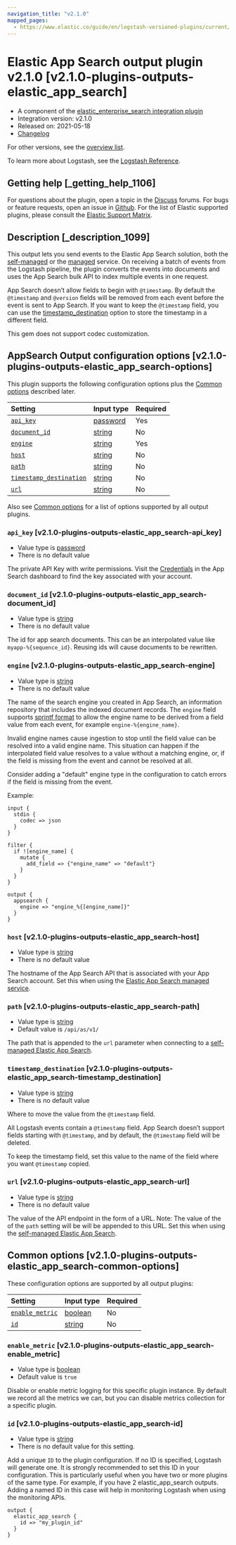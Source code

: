 ```yaml
---
navigation_title: "v2.1.0"
mapped_pages:
  - https://www.elastic.co/guide/en/logstash-versioned-plugins/current/v2.1.0-plugins-outputs-elastic_app_search.html
---
```


# Elastic App Search output plugin v2.1.0 [v2.1.0-plugins-outputs-elastic_app_search]

* A component of the [elastic\_enterprise\_search integration plugin](integration-elastic_enterprise_search-index.md)
* Integration version: v2.1.0
* Released on: 2021-05-18
* [Changelog](https://github.com/logstash-plugins/logstash-integration-elastic_enterprise_search/blob/v2.1.0/CHANGELOG.md)

For other versions, see the [overview list](output-elastic_app_search-index.md).

To learn more about Logstash, see the [Logstash Reference](https://www.elastic.co/guide/en/logstash/current/index.html).

## Getting help [_getting_help_1106]

For questions about the plugin, open a topic in the [Discuss](http://discuss.elastic.co) forums. For bugs or feature requests, open an issue in [Github](https://github.com/logstash-plugins/logstash-integration-elastic_enterprise_search). For the list of Elastic supported plugins, please consult the [Elastic Support Matrix](https://www.elastic.co/support/matrix#matrix_logstash_plugins).

## Description [_description_1099]

This output lets you send events to the Elastic App Search solution, both the [self-managed](https://www.elastic.co/downloads/app-search) or the [managed](https://www.elastic.co/cloud/app-search-service) service. On receiving a batch of events from the Logstash pipeline, the plugin converts the events into documents and uses the App Search bulk API to index multiple events in one request.

App Search doesn’t allow fields to begin with `@timestamp`. By default the `@timestamp` and `@version` fields will be removed from each event before the event is sent to App Search. If you want to keep the `@timestamp` field, you can use the [timestamp\_destination](v2-1-0-plugins-outputs-elastic_app_search.md#v2.1.0-plugins-outputs-elastic_app_search-timestamp_destination) option to store the timestamp in a different field.

This gem does not support codec customization.

## AppSearch Output configuration options [v2.1.0-plugins-outputs-elastic_app_search-options]

This plugin supports the following configuration options plus the [Common options](v2-1-0-plugins-outputs-elastic_app_search.md#v2.1.0-plugins-outputs-elastic_app_search-common-options) described later.

| Setting | Input type | Required |
| :- | :- | :- |
| [`api_key`](v2-1-0-plugins-outputs-elastic_app_search.md#v2.1.0-plugins-outputs-elastic_app_search-api_key) | [password](/lsr/value-types.md#password) | Yes |
| [`document_id`](v2-1-0-plugins-outputs-elastic_app_search.md#v2.1.0-plugins-outputs-elastic_app_search-document_id) | [string](/lsr/value-types.md#string) | No |
| [`engine`](v2-1-0-plugins-outputs-elastic_app_search.md#v2.1.0-plugins-outputs-elastic_app_search-engine) | [string](/lsr/value-types.md#string) | Yes |
| [`host`](v2-1-0-plugins-outputs-elastic_app_search.md#v2.1.0-plugins-outputs-elastic_app_search-host) | [string](/lsr/value-types.md#string) | No |
| [`path`](v2-1-0-plugins-outputs-elastic_app_search.md#v2.1.0-plugins-outputs-elastic_app_search-path) | [string](/lsr/value-types.md#string) | No |
| [`timestamp_destination`](v2-1-0-plugins-outputs-elastic_app_search.md#v2.1.0-plugins-outputs-elastic_app_search-timestamp_destination) | [string](/lsr/value-types.md#string) | No |
| [`url`](v2-1-0-plugins-outputs-elastic_app_search.md#v2.1.0-plugins-outputs-elastic_app_search-url) | [string](/lsr/value-types.md#string) | No |

Also see [Common options](v2-1-0-plugins-outputs-elastic_app_search.md#v2.1.0-plugins-outputs-elastic_app_search-common-options) for a list of options supported by all output plugins.

### `api_key` [v2.1.0-plugins-outputs-elastic_app_search-api_key]

* Value type is [password](/lsr/value-types.md#password)
* There is no default value

The private API Key with write permissions. Visit the [Credentials](https://app.swiftype.com/as/credentials) in the App Search dashboard to find the key associated with your account.

### `document_id` [v2.1.0-plugins-outputs-elastic_app_search-document_id]

* Value type is [string](/lsr/value-types.md#string)
* There is no default value

The id for app search documents. This can be an interpolated value like `myapp-%{sequence_id}`. Reusing ids will cause documents to be rewritten.

### `engine` [v2.1.0-plugins-outputs-elastic_app_search-engine]

* Value type is [string](/lsr/value-types.md#string)
* There is no default value

The name of the search engine you created in App Search, an information repository that includes the indexed document records. The `engine` field supports [sprintf format](https://www.elastic.co/guide/en/logstash/current/event-dependent-configuration.html#sprintf) to allow the engine name to be derived from a field value from each event, for example `engine-%{engine_name}`.

Invalid engine names cause ingestion to stop until the field value can be resolved into a valid engine name. This situation can happen if the interpolated field value resolves to a value without a matching engine, or, if the field is missing from the event and cannot be resolved at all.

Consider adding a "default" engine type in the configuration to catch errors if the field is missing from the event.

Example:

```
input {
  stdin {
    codec => json
  }
}

filter {
  if ![engine_name] {
    mutate {
      add_field => {"engine_name" => "default"}
    }
  }
}

output {
  appsearch {
    engine => "engine_%{[engine_name]}"
  }
}
```

### `host` [v2.1.0-plugins-outputs-elastic_app_search-host]

* Value type is [string](/lsr/value-types.md#string)
* There is no default value

The hostname of the App Search API that is associated with your App Search account. Set this when using the [Elastic App Search managed service](https://www.elastic.co/cloud/app-search-service).

### `path` [v2.1.0-plugins-outputs-elastic_app_search-path]

* Value type is [string](/lsr/value-types.md#string)
* Default value is `/api/as/v1/`

The path that is appended to the `url` parameter when connecting to a [self-managed Elastic App Search](https://www.elastic.co/downloads/app-search).

### `timestamp_destination` [v2.1.0-plugins-outputs-elastic_app_search-timestamp_destination]

* Value type is [string](/lsr/value-types.md#string)
* There is no default value

Where to move the value from the `@timestamp` field.

All Logstash events contain a `@timestamp` field. App Search doesn’t support fields starting with `@timestamp`, and by default, the `@timestamp` field will be deleted.

To keep the timestamp field, set this value to the name of the field where you want `@timestamp` copied.

### `url` [v2.1.0-plugins-outputs-elastic_app_search-url]

* Value type is [string](/lsr/value-types.md#string)
* There is no default value

The value of the API endpoint in the form of a URL. Note: The value of the of the `path` setting will be will be appended to this URL. Set this when using the [self-managed Elastic App Search](https://www.elastic.co/downloads/app-search).

## Common options [v2.1.0-plugins-outputs-elastic_app_search-common-options]

These configuration options are supported by all output plugins:

| Setting | Input type | Required |
| :- | :- | :- |
| [`enable_metric`](v2-1-0-plugins-outputs-elastic_app_search.md#v2.1.0-plugins-outputs-elastic_app_search-enable_metric) | [boolean](/lsr/value-types.md#boolean) | No |
| [`id`](v2-1-0-plugins-outputs-elastic_app_search.md#v2.1.0-plugins-outputs-elastic_app_search-id) | [string](/lsr/value-types.md#string) | No |

### `enable_metric` [v2.1.0-plugins-outputs-elastic_app_search-enable_metric]

* Value type is [boolean](/lsr/value-types.md#boolean)
* Default value is `true`

Disable or enable metric logging for this specific plugin instance. By default we record all the metrics we can, but you can disable metrics collection for a specific plugin.

### `id` [v2.1.0-plugins-outputs-elastic_app_search-id]

* Value type is [string](/lsr/value-types.md#string)
* There is no default value for this setting.

Add a unique `ID` to the plugin configuration. If no ID is specified, Logstash will generate one. It is strongly recommended to set this ID in your configuration. This is particularly useful when you have two or more plugins of the same type. For example, if you have 2 elastic\_app\_search outputs. Adding a named ID in this case will help in monitoring Logstash when using the monitoring APIs.

```
output {
  elastic_app_search {
    id => "my_plugin_id"
  }
}
```
